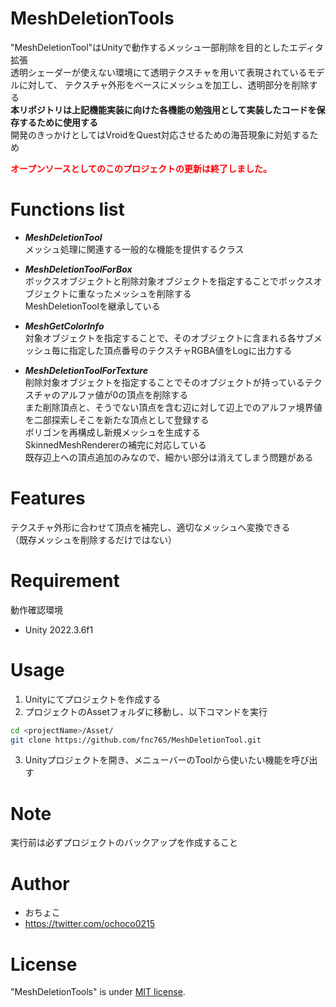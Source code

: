 # MeshDeletionTools
 
"MeshDeletionTool"はUnityで動作するメッシュ一部削除を目的としたエディタ拡張<br>
透明シェーダーが使えない環境にて透明テクスチャを用いて表現されているモデルに対して、
テクスチャ外形をベースにメッシュを加工し、透明部分を削除する<br>
**本リポジトリは上記機能実装に向けた各機能の勉強用として実装したコードを保存するために使用する**<br>
開発のきっかけとしてはVroidをQuest対応させるための海苔現象に対処するため<br>

**<span style="color: red; ">オープンソースとしてのこのプロジェクトの更新は終了しました。</span>**

# Functions list

* ***MeshDeletionTool***<br>
メッシュ処理に関連する一般的な機能を提供するクラス<br>

* ***MeshDeletionToolForBox***<br>
ボックスオブジェクトと削除対象オブジェクトを指定することでボックスオブジェクトに重なったメッシュを削除する<br>
MeshDeletionToolを継承している<br>

* ***MeshGetColorInfo***<br>
対象オブジェクトを指定することで、そのオブジェクトに含まれる各サブメッシュ毎に指定した頂点番号のテクスチャRGBA値をLogに出力する

* ***MeshDeletionToolForTexture***<br>
削除対象オブジェクトを指定することでそのオブジェクトが持っているテクスチャのアルファ値が0の頂点を削除する<br>
また削除頂点と、そうでない頂点を含む辺に対して辺上でのアルファ境界値を二部探索しそこを新たな頂点として登録する<br>
ポリゴンを再構成し新規メッシュを生成する<br>
SkinnedMeshRendererの補完に対応している<br>
既存辺上への頂点追加のみなので、細かい部分は消えてしまう問題がある<br>

# Features

テクスチャ外形に合わせて頂点を補完し、適切なメッシュへ変換できる<br>
（既存メッシュを削除するだけではない）
 
# Requirement

動作確認環境
* Unity 2022.3.6f1
 
# Usage
 
1. Unityにてプロジェクトを作成する
2. プロジェクトのAssetフォルダに移動し、以下コマンドを実行
```bash
cd <projectName>/Asset/
git clone https://github.com/fnc765/MeshDeletionTool.git
```
3. Unityプロジェクトを開き、メニューバーのToolから使いたい機能を呼び出す
 
# Note
 
実行前は必ずプロジェクトのバックアップを作成すること
 
# Author
 
* おちょこ
* https://twitter.com/ochoco0215

# License
 
"MeshDeletionTools" is under [MIT license](https://en.wikipedia.org/wiki/MIT_License).
